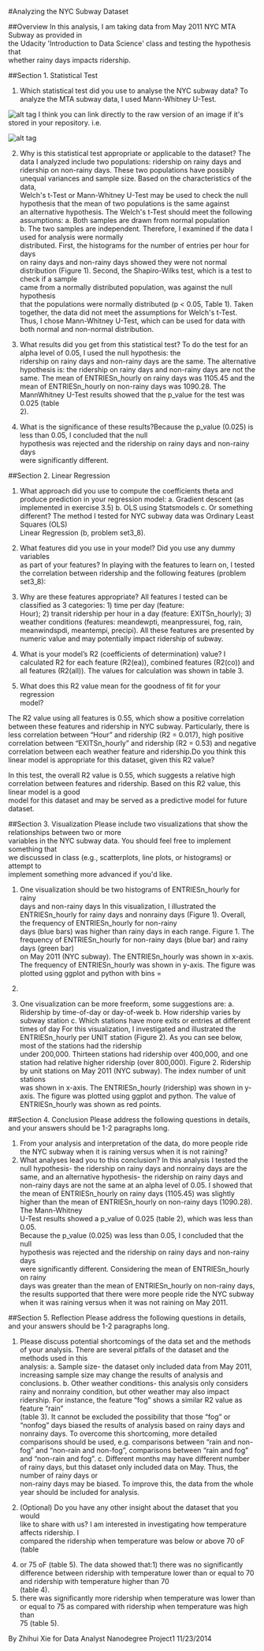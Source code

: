 #Analyzing	the	NYC	Subway	Dataset

##Overview
In	this	analysis,	I	am	taking	data	from	May	2011	NYC	MTA	Subway	as	provided	in	
the	Udacity	'Introduction	to	Data	Science'	class	and	testing	the	hypothesis	that	
whether	rainy	days	impacts	ridership.

##Section	1.	Statistical	Test
1. Which	statistical	test	did	you	use	to	analyse	the	NYC	subway	data?
To	analyze the	MTA	subway	data, I	used Mann-Whitney	U-Test.

![alt tag](https://lh4.ggpht.com/p3YcVrknIelOAFSPdcBfeutJvlZf5PAdwxA2QsgOz6RZ61qXmKgbsMzEuu6p7o_krEG0i853Rmzuq7VMFA=s300#w=1090&h=670)
I think you can link directly to the raw version of an image if it's stored in your repository. i.e.

![alt tag](https://raw.github.com/username/projectname/branch/path/to/img.png)

2. Why	is	this	statistical	test	appropriate	or	applicable	to	the	dataset?
The	 data	 I	 analyzed	 include	 two	 populations:	 ridership	 on	 rainy	 days	 and	
ridership	 on	 non-rainy	 days.	 These	 two	 populations	 have	 possibly	
unequal variances	and	sample	size.	Based	on	 the	characteristics	of	 the	data,	
Welch's	 t-Test	 or	 Mann-Whitney	 U-Test	 may	 be	 used	 to	 check	 the null	
hypothesis that	 the	 mean	 of	 two	 populations	 is the	 same	 against	
an alternative	 hypothesis.	 The	 Welch's	 t-Test	 should	 meet	 the	 following	
assumptions:
a. Both	samples	are	drawn	from	normal	population	
b. The	two	samples	are	independent.
Therefore,	 I	 examined	 if	 the	 data	 I	 used	 for	 analysis	 were	 normally	
distributed.	First,	the	histograms	for	the	number	of	entries	per	hour	for	days	
on	rainy	days	and	non-rainy	days	showed	they	were	not	normal	distribution
(Figure	1).	Second,	the	Shapiro-Wilks	test,	which	is	a	test	to	check	if	a sample	
came	from	a normally	distributed population,	was	against	the	null	hypothesis	
that	 the	 populations	 were	 normally	 distributed	 (p	 <	 0.05,	 Table	 1).	 Taken	
together,	 the	data	did not	meet	 the	assumptions	 for	Welch's	 t-Test.	Thus,		 I
chose Mann-Whitney	 U-Test,	 which	 can	 be	 used	 for	 data	 with	 both	 normal	
and	non-normal	distribution.

3. What	results	did	you	get	from	this	statistical	test?
To	 do	 the	 test	 for	 an	 alpha	 level	 of	 0.05,	 I	 used	 the	 null	 hypothesis:	 the	
ridership	 on	 rainy	 days	 and	 non-rainy	 days	 are	 the	 same.	 The	 alternative	
hypothesis	 is:	 the	 ridership	 on	 rainy	 days	 and	 non-rainy	 days	 are	 not	 the	
same.	 The	 mean	 of	 ENTRIESn_hourly on	 rainy	 days	 was 1105.45 and	 the	
mean	 of	 ENTRIESn_hourly	 on	 non-rainy	 days	 was 1090.28.	 The MannWhitney
U-Test	results	showed	that	the p_value	for	the	test	was	0.025 (table	
2).	

4. What	is	the	significance	of	these	results?Because	the	p_value	(0.025)	is	less	than	0.05,	I	concluded	that	the	null	
hypothesis	was	rejected	and	the	ridership	on rainy	days	and	non-rainy	days	
were	significantly	different.	

##Section	2.	Linear	Regression
1. What	approach	did	you	use	to	compute	the	coefficients	theta	and	produce	
prediction	in	your	regression	model:
a. Gradient	descent	(as	implemented	in	exercise	3.5)
b. OLS	using	Statsmodels
c. Or	something	different?
The	method	I	tested	for	NYC	subway	data	was	Ordinary	Least	Squares	(OLS)	
Linear	Regression	(b,	problem	set3_8).

2. What	features	did	you	use	in	your	model?	Did	you	use	any	dummy	variables	
as	part	of	your	features?
In	playing	with	the	features	to	learn	on, I	tested	the correlation	between	
ridership	and	the following	features (problem	set3_8):

3. Why	are	these	features	appropriate?
All	features	I	tested can	be	classified	as	3	categories:	1)	time	per	day	(feature:	
Hour);	2)	transit	ridership	per	hour	in	a	day	(feature:	EXITSn_hourly);	3)	
weather	conditions	(features:	meandewpti,	meanpressurei,	fog,	rain,	
meanwindspdi,	meantempi,	precipi).	All	these	features	are	presented	by	
numeric	value	and	may	potentially	impact	ridership	of	subway.

4. What	is	your	model’s	R2 (coefficients	of	determination)	value?
I	calculated R2 for	each	feature	(R2(ea)),	combined	features	(R2(co))	and	all	
features	(R2(all)).	The	values	for	calculation	was	shown	in	table	3.

5. What	does	this	R2 value	mean	for	the	goodness	of	fit	for	your	regression	
model?

The	R2 value	using	all	features	is	0.55,	which	show	a	positive	correlation	
between	these	features	and	ridership	in	NYC	subway.	Particularly,	there	is	
less	correlation	between	“Hour”	and	ridership	(R2 =	0.017),	high	positive	
correlation	between	“EXITSn_hourly”	and	ridership	(R2 =	0.53)	and	negative	
correlation	between	each	weather	feature	and	ridership.Do	you	think	this	linear	model	is	appropriate	for	this	dataset,	given	this R2 value?

In	this	test,	the	overall	R2 value	is	0.55,	which	suggests	a	relative	high	correlation	
between	features	and	ridership.	Based	on	this	R2 value,	this	linear	model	is	a	good	
model	for	this	dataset	and	may	be	served	as	a	predictive	model	for	future	dataset.

##Section	3.	Visualization
Please	include	two	visualizations	that	show	the	relationships	between	two	or	more	
variables	in	the	NYC	subway	data.	You	should	feel	free	to	implement	something	that	
we	discussed	in	class	(e.g.,	scatterplots,	line	plots,	or	histograms)	or	attempt	to	
implement	something	more	advanced	if	you'd	like.
1. One	visualization	should	be	two	histograms	of	ENTRIESn_hourly	for	rainy	
days	and	non-rainy	days
In	this	visualization,	I	illustrated the	ENTRIESn_hourly	for	rainy	days	and	nonrainy
days	(Figure	1).	Overall,	the	frequency	of ENTRIESn_hourly	for	non-rainy	
days (blue	bars)	was	higher	than	rainy	days	in	each	range.
Figure	1.	The	frequency	of	ENTRIESn_hourly	for	non-rainy	days (blue bar)	and	rainy	days (green	bar)	
on	 May	 2011	 (NYC	 subway).	 The	 ENTRIESn_hourly	 was	 shown	 in	 x-axis.	 The	 frequency	 of	
ENTRIESn_hourly	was	shown	in	y-axis.	The	 figure	was	plotted	using	ggplot	and	python	with	bins	=	
20.	

2. One	visualization	can	be	more	freeform,	some	suggestions	are:
a. Ridership	by	time-of-day	or	day-of-week
b. How	ridership	varies	by	subway	station
c. Which	stations	have	more	exits	or	entries	at	different	times	of	day
For	this	visualization,	I	investigated and	illustrated the	ENTRIESn_hourly	per	UNIT
station	(Figure	2).	As	you	can	see	below,	most	of	the	stations	had the	ridership	
under 200,000.	Thirteen	stations	had ridership	over	400,000,	and	one	station	had
relative	higher	ridership	(over	800,000).
Figure	2.	Ridership	by	unit	stations	on	May	2011 (NYC	subway).	The	index	number	of	unit	stations	
was	shown	in	x-axis.	The	ENTRIESn_hourly	(ridership)	was	shown	in	y-axis.	The	figure	was	plotted	
using	ggplot	and	python.	The	value	of		ENTRIESn_hourly	was	shown	as	red	points.

##Section	4.	Conclusion
Please	address	the	following	questions	in	details,	and	your	answers	should	be	1-2	
paragraphs	long.
1. From	your	analysis	and	interpretation	of	the	data,	do	more	people	ride
the	NYC	subway	when	it	is	raining	versus	when	it	is	not	raining?	
2. What	analyses	lead	you	to	this	conclusion?
In	this	analysis	I	tested	the	null	hypothesis- the	ridership	on	rainy	days	and	nonrainy
 days	 are	 the	 same,	and	 an	 alternative	 hypothesis- the	 ridership	 on	 rainy	days	and	non-rainy	days	are	not	the	same	at	an	alpha	level	of	0.05.	I	showed	that	
the	mean	of	ENTRIESn_hourly	on	rainy	days	(1105.45) was	slightly	higher	than
the	mean	of	ENTRIESn_hourly	on	non-rainy	days	(1090.28).	The	Mann-Whitney	
U-Test	results	showed	a p_value	of 0.025	(table	2),	which	was	less	than	0.05.	
Because	the	p_value (0.025) was	less	than	0.05,	I	concluded	that	the	null	
hypothesis	was	rejected	and	the	ridership	on	rainy	days	and	non-rainy	days	
were	significantly	different.	Considering	the	mean	of ENTRIESn_hourly	on	rainy	
days	was	greater	than	the	mean	of	ENTRIESn_hourly on	non-rainy	days,	the	
results	supported that	there	were	more	people	ride	the	NYC	subway	when	it	was	
raining	versus	when	it	was	not	raining	on	May	2011.

##Section	5.	Reflection
Please	address	the	following	questions	in	details,	and	your	answers	should	be	1-2	
paragraphs	long.
1. Please	discuss	potential	shortcomings	of	the	data	set	and	the	methods
of	your	analysis.
There	are		several	pitfalls	of	the	dataset	and	the	methods	used	in	this	
analysis:
a. Sample	size- the	dataset	only	included	data	from	May	2011,	increasing
sample	size	may	change	the	results	of	analysis	and	conclusions.
b. Other weather	conditions- this	analysis	only	considers	rainy	and	nonrainy
condition,	but	other	weather	may	also	impact	ridership.	For	
instance,	the	feature	“fog”	shows	a	similar	R2 value	as	feature	“rain”	
(table	3).	It	cannot be	excluded	the	possibility	that	those	“fog”	or	“nonfog”
days	biased	the	results	of	analysis	based	on	rainy	days	and	nonrainy
days.	To	overcome	this	shortcoming,	more	detailed	comparisons	
should	be	used,	e.g.	comparisons	between	“rain	and	non-fog”	and	
“non-rain	and	non-fog”,	comparisons	between	 “rain	and	fog”	and	
“non-rain	and	fog”.
c. Different	months	may	have different number	of	rainy	days,	but	this
dataset	only	included	data	on May.	Thus,	the	number	of	rainy	days	or	
non-rainy	days	may	be	biased.	To	improve	this,	the	data	from	the	
whole	year	should	be	included	for	analysis.

2. (Optional)	Do	you	have	any	other	insight	about	the	dataset	that	you	would	
like	to	share	with	us?
I	am	interested	in	investigating	how	temperature	affects	ridership.	I	
compared	the	ridership	when	temperature	was	below	or	above	70 oF		(table	
4)	or	75	oF	(table	5).	The	data	showed	that:1)	there	was	no	significantly	difference	between	ridership	with	temperature	
lower	than	or	equal	to	70	and ridership	with	temperature	higher	than	70	
(table	4).
2)	there	was	significantly	more	ridership	when	temperature	was	lower	than	
or	equal	to	75	as	compared	with	ridership	when	temperature	was	high	than	
75	(table	5).

By	Zhihui	Xie	for	Data	Analyst	Nanodegree	Project1
11/23/2014
